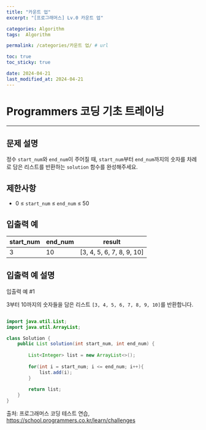 ```yaml
---
title: "카운트 업"
excerpt: "[프로그래머스] Lv.0 카운트 업"

categories: Algorithm
tags:  Algorithm

permalink: /categories/카운트 업/ # url

toc: true
toc_sticky: true

date: 2024-04-21
last_modified_at: 2024-04-21
---
```


# Programmers 코딩 기초 트레이닝

---

문제 설명
---
정수 `start_num`와 `end_num`이 주어질 때, `start_num`부터 `end_num`까지의 숫자를 차례로 담은 리스트를 반환하는 `solution` 함수를 완성해주세요.

제한사항
---
- 0 ≤ `start_num` ≤ `end_num` ≤ 50

입출력 예
---

| start_num | end_num | result              |
|-----------|---------|---------------------|
| 3         | 10      | [3, 4, 5, 6, 7, 8, 9, 10] |

입출력 예 설명
---

입출력 예 #1

3부터 10까지의 숫자들을 담은 리스트 `[3, 4, 5, 6, 7, 8, 9, 10]`를 반환합니다.

```java

import java.util.List;
import java.util.ArrayList;

class Solution {
    public List solution(int start_num, int end_num) {
        
        List<Integer> list = new ArrayList<>();
        
        for(int i = start_num; i <= end_num; i++){
            list.add(i);    
        }
    
        return list;
    }
}

``````

출처: 프로그래머스 코딩 테스트 연습, https://school.programmers.co.kr/learn/challenges
